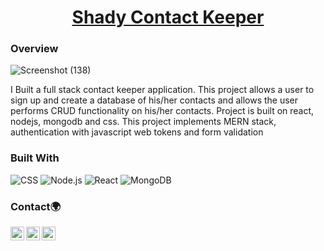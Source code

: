 
<h1 align="center"><a href='https://shady-contact.herokuapp.com'>Shady Contact Keeper</a></h1>


### Overview
![Screenshot (138)](https://user-images.githubusercontent.com/62676042/130713497-e0dcb3aa-ff9f-4be8-8086-2c73379ab151.png)

I Built a full stack contact keeper application. This project allows a user to sign up and create a database of his/her contacts and allows the user performs CRUD functionality on his/her contacts.
Project is built on react, nodejs, mongodb and css. This project implements MERN stack, authentication with javascript web tokens and form validation

### Built With

<!-- This section should list any major frameworks that you built your project using. Here are a few examples.-->


  ![CSS](https://img.shields.io/badge/-CSS-333333?style=flat&logo=CSS3&logoColor=1572B6)
  ![Node.js](https://img.shields.io/badge/-Node.js-333333?style=flat&logo=node.js)
  ![React](https://img.shields.io/badge/-React-333333?style=flat&logo=react)
![MongoDB](https://img.shields.io/badge/-MongoDB-333333?style=flat&logo=mongodb)


### Contact🌍
[<img align="left" alt="iyanu-show | Twitter" width="22px" src="https://cdn.jsdelivr.net/npm/simple-icons@v5/icons/twitter.svg" />][twitter]
[<img align="left" alt="iyanu-show | LinkedIn" width="22px"  src="https://cdn.jsdelivr.net/npm/simple-icons@v5/icons/linkedin.svg" />][linkedin]
[<img align="left" alt="iyanu-show" width="22px" src="https://cdn.jsdelivr.net/npm/simple-icons@v5/icons/react.svg" />][website]


<br/>

[website]: https://iyanushowportfolio.netlify.app/
[twitter]: https://twitter.com/the_iyanu
[linkedin]: https://www.linkedin.com/in/iyanuoluwa-sowande-0522/
